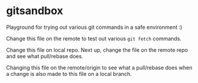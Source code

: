 # gitsandbox
Playground for trying out various git commands in a safe environment :)

Change this file on the remote to test out various `git fetch` commands.

Change this file on local repo. Next up, change the file on the remote repo and see what pull/rebase does.

Changing this file on the remote/origin to see what a pull/rebase does when a change is also made to this file on 
a local branch. 
